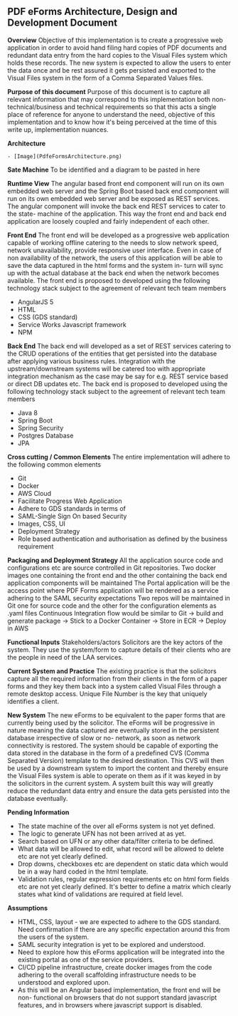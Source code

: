 ## PDF eForms Architecture, Design and Development Document
                          

**Overview**
	Objective of this implementation is to create a progressive web application in order to avoid hand filing hard copies of PDF documents and redundant data entry from the hard copies to the Visual Files system which holds these records. The new system is expected to allow the users to enter the data once and be rest assured it gets persisted and exported to the Visual Files system in the form of a Comma Separated Values files.

**Purpose of this document**
	Purpose of this document is to capture all relevant information that may correspond to this implementation both non- technical/business and technical requirements so that this acts a single place of reference for anyone to understand the need, objective of this implementation and to know how it's being perceived at the time of this write up, implementation nuances.

**Architecture**

    - [Image](PdfeFormsArchitecture.png)


**Sate Machine**
	To be identified and a diagram to be pasted in here

**Runtime View**
		The angular based front end component will run on its own embedded web server  and the Spring Boot based back end component will run on its own embedded web server and be exposed as REST services. The angular component will invoke the back end REST services to cater to the state- machine of the application. This way the front end and back end application are loosely coupled and fairly independent of each other.

**Front End**
	The front end will be developed as a progressive web application capable of working offline catering to the needs to slow network speed, network unavailability, provide responsive user interface. Even in case of non availability of the network, the users of this application will be able to save the data captured in the html forms and the system in- turn will sync up with the actual database at the back end when the network becomes available. The front end is proposed to developed using the following technology stack subject to the agreement of relevant tech team members
- AngularJS 5
- HTML
- CSS (GDS standard)
- Service Works Javascript framework
- NPM

**Back End**
	The back end will developed as a set of REST services catering to the CRUD operations of the entities that get persisted into the database after applying various business rules. Integration with the upstream/downstream systems will be catered too with appropriate integration mechanism as the case may be say for e.g. REST service based or direct DB updates etc. The back end is proposed to developed using the following technology stack subject to the agreement of relevant tech team members
- Java 8
- Spring Boot
- Spring Security
- Postgres Database
- JPA

**Cross cutting / Common Elements**
	The entire implementation will adhere to the following common elements
- Git
- Docker
- AWS Cloud
- Facilitate Progress Web Application
- Adhere to GDS standards in terms of
- SAML-Single Sign On based Security
- Images, CSS, UI
- Deployment Strategy
- Role based authentication and authorisation as defined by the business requirement

**Packaging and Deployment Strategy**
All the application source code and configurations etc are source controlled in Git repositories. 
Two docker images one containing the front end and the other containing the back end application components will be maintained
The Portal application will be the access point where PDF Forms application will be rendered as a service adhering to the SAML security expectations
Two repos will be maintained in Git one for source code and the other for the configuration elements as .yaml files
Continuous Integration flow would be similar to Git -> build and generate package -> Stick to a Docker Container -> Store in ECR -> Deploy in AWS


**Functional Inputs**
	Stakeholders/actors
	Solicitors are the key actors of the system. They use the system/form to capture details of their clients who are the people in need of the LAA services.

**Current System and Practice**
	The existing practice is that the solicitors capture all the required information from their clients in the form of a paper forms and they key them back into a system called Visual Files through a remote desktop access. Unique File Number is the key that uniquely identifies a client.

**New System**
The new eForms to be equivalent to the paper forms that are currently being used by the solicitor. The eForms will be progressive in nature meaning the data captured are eventually stored in the persistent database irrespective of slow or no- network, as soon as network connectivity is restored.
The system should be capable of exporting the data stored in the database in the form of a predefined CVS (Comma Separated Version) template to the desired destination. This CVS will then be used by a downstream system to import the content and thereby ensure the Visual Files system is able to operate on them as if it was keyed in by the solicitors in the current system. 
A system built this way will greatly reduce the redundant data entry and ensure the data gets persisted into the database eventually.

**Pending Information**
- The state machine of the over all eForms system is not yet defined.
- The logic to generate UFN has not been arrived at as yet.
- Search based on UFN or any other data/filter criteria to be defined.
- What data will be allowed to edit, what record will be allowed to delete etc are not yet clearly defined.
- Drop downs, checkboxes etc are dependent on static data which would be in a way hard coded in the html template.
- Validation rules, regular expression requirements etc on html form fields etc are not yet clearly defined. It's better to define a matrix which clearly states what kind of validations are required at field level.

	
**Assumptions**
	
- HTML, CSS, layout -  we are expected to adhere to the GDS standard. Need confirmation if there are any specific expectation around this from the users of the system.
- SAML security integration is yet to be explored and understood.
- Need to explore how this eForms application will be integrated into the existing portal as one of the service providers.
- CI/CD pipeline infrastructure, create docker images from the code adhering to the overall scaffolding infrastructure needs to be understood and explored upon.
- As this will be an Angular based implementation, the front end will be non- functional on browsers that do not support standard javascript features, and in browsers where javascript support is disabled.

	
			

